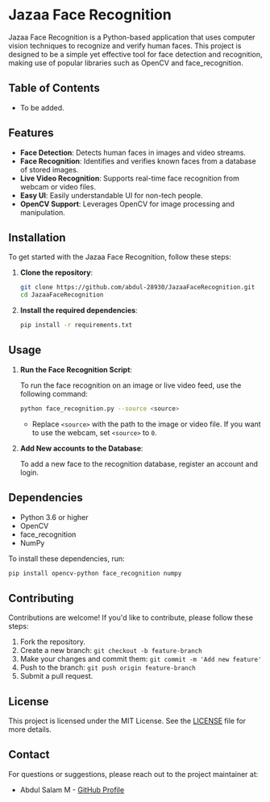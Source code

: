 # Jazaa Face Recognition

Jazaa Face Recognition is a Python-based application that uses computer vision techniques to recognize and verify human faces. This project is designed to be a simple yet effective tool for face detection and recognition, making use of popular libraries such as OpenCV and face_recognition.

## Table of Contents

- To be added.

## Features

- **Face Detection**: Detects human faces in images and video streams.
- **Face Recognition**: Identifies and verifies known faces from a database of stored images.
- **Live Video Recognition**: Supports real-time face recognition from webcam or video files.
- **Easy UI**: Easily understandable UI for non-tech people.
- **OpenCV Support**: Leverages OpenCV for image processing and manipulation.

## Installation

To get started with the Jazaa Face Recognition, follow these steps:

1. **Clone the repository**:

    ```bash
    git clone https://github.com/abdul-28930/JazaaFaceRecognition.git
    cd JazaaFaceRecognition
    ```

2. **Install the required dependencies**:

    ```bash
    pip install -r requirements.txt
    ```

## Usage

1. **Run the Face Recognition Script**:

    To run the face recognition on an image or live video feed, use the following command:

    ```bash
    python face_recognition.py --source <source>
    ```

    - Replace `<source>` with the path to the image or video file. If you want to use the webcam, set `<source>` to `0`.

2. **Add New accounts to the Database**:

    To add a new face to the recognition database, register an account and login.

## Dependencies

- Python 3.6 or higher
- OpenCV
- face_recognition
- NumPy

To install these dependencies, run:

```bash
pip install opencv-python face_recognition numpy
```

## Contributing

Contributions are welcome! If you'd like to contribute, please follow these steps:

1. Fork the repository.
2. Create a new branch: `git checkout -b feature-branch`
3. Make your changes and commit them: `git commit -m 'Add new feature'`
4. Push to the branch: `git push origin feature-branch`
5. Submit a pull request.

## License

This project is licensed under the MIT License. See the [LICENSE](LICENSE) file for more details.

## Contact

For questions or suggestions, please reach out to the project maintainer at:

- Abdul Salam M - [GitHub Profile](https://github.com/abdul-28930)
